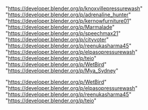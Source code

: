 "https://developer.blender.org/p/knoxvillepressurewash"
"https://developer.blender.org/p/adrenaline_hunter"
"https://developer.blender.org/p/kernowfurniture01"
"https://developer.blender.org/p/Marmalade"
"https://developer.blender.org/p/speechmax21"
"https://developer.blender.org/p/cityvoter"
"https://developer.blender.org/p/reenukasharma45"
"https://developer.blender.org/p/elpasopressurewash"
"https://developer.blender.org/p/teio"
"https://developer.blender.org/p/WetBird"
"https://developer.blender.org/p/Mya_Sydney"
 
"https://developer.blender.org/p/WetBird"
"https://developer.blender.org/p/elpasopressurewash"
"https://developer.blender.org/p/reenukasharma45"
"https://developer.blender.org/p/teio"
 
